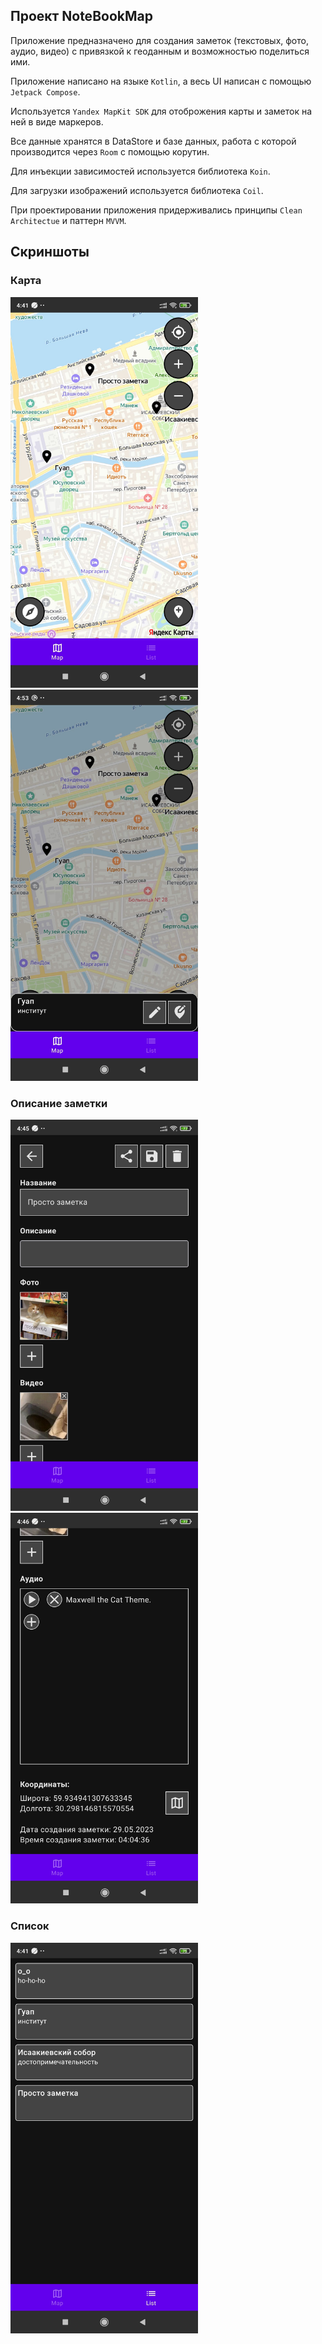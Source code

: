 ## Проект NoteBookMap

Приложение предназначено для создания заметок (текстовых, фото, аудио, видео) с привязкой к геоданным и возможностью поделиться ими.

Приложение написано на языке `Kotlin`, а весь UI написан с помощью `Jetpack Compose`. 

Используется `Yandex MapKit SDK` для отоброжения карты и заметок на ней в виде маркеров. 

Все данные хранятся в DataStore и базе данных, работа с которой производится через `Room` с помощью корутин. 

Для инъекции зависимостей используется библиотека `Koin`. 

Для загрузки изображений используется библиотека `Coil`. 

При проектировании приложения придерживались принципы `Clean Architectue` и паттерн `MVVM`. 



## Скриншоты

### Карта
<p float="left">
  <img src="/Readme images/MapPreviw1.jpg" width="300" />
  <img src="/Readme images/MapPreviw2.jpg" width="300" />
</p>

### Описание заметки
<p float="left">
  <img src="/Readme images/DescriptionPreview1.jpg" width="300" />
  <img src="/Readme images/DescriptionPreview2.jpg" width="300" />
</p>

### Список
<p float="left">
  <img src="/Readme images/ListPreview1.jpg" width="300" />
</p>

